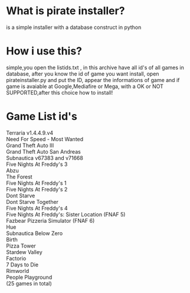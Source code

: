 # What is pirate installer?
is a simple installer with a database construct in python
<br>
# How i use this?
simple,you open the listids.txt , in this archive have all id's of all games in database, after you know the id of game you want install, open pirateinstaller.py and put the ID, appear the informations of game and if game is avaiable at Google,Mediafire or Mega, with a OK or NOT SUPPORTED,after this choice how to install!
<br>
# Game List id's
Terraria v1.4.4.9.v4<br>
Need For Speed - Most Wanted<br>
Grand Theft Auto III<br>
Grand Theft Auto San Andreas<br>
Subnautica v67383 and v71668<br>
Five Nights At Freddy's 3<br>
Abzu<br>
The Forest<br>
Five Nights At Freddy's 1<br>
Five Nights At Freddy's 2<br>
Dont Starve<br>
Dont Starve Together<br>
Five Nights At Freddy's 4<br>
Five Nights At Freddy's: Sister Location (FNAF 5)<br>
Fazbear Pizzeria Simulator (FNAF 6)<br>
Hue<br>
Subnautica Below Zero<br>
Birth<br>
Pizza Tower<br>
Stardew Valley<br>
Factorio<br>
7 Days to Die<br>
Rimworld<br>
People Playground<br>
(25 games in total)